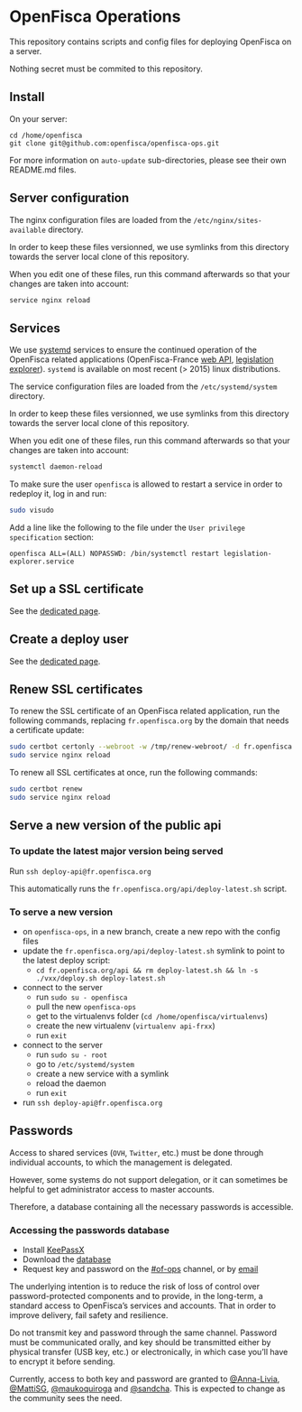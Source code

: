 # OpenFisca Operations

This repository contains scripts and config files for deploying OpenFisca on a server.

Nothing secret must be commited to this repository.

## Install

On your server:

```
cd /home/openfisca
git clone git@github.com:openfisca/openfisca-ops.git
```

For more information on `auto-update` sub-directories, please see their own README.md files.

## Server configuration

The nginx configuration files are loaded from the `/etc/nginx/sites-available` directory.

In order to keep these files versionned, we use symlinks from this directory towards the server local clone of this repository.

When you edit one of these files, run this command afterwards so that your changes are taken into account:

```sh
service nginx reload
```

## Services

We use [systemd](https://wiki.debian.org/systemd) services to ensure the continued operation of the OpenFisca related applications (OpenFisca-France [web API](https://fr.openfisca.org/api/v18), [legislation explorer](https://legislation.openfisca.fr/)). `systemd` is available on most recent (> 2015) linux distributions.

The service configuration files are loaded from the `/etc/systemd/system` directory.

In order to keep these files versionned, we use symlinks from this directory towards the server local clone of this repository.

When you edit one of these files, run this command afterwards so that your changes are taken into account:

```sh
systemctl daemon-reload
```

To make sure the user `openfisca` is allowed to restart a service in order to redeploy it, log in and run:

```sh
sudo visudo
```

Add a line like the following to the file under the `User privilege specification` section:

```
openfisca ALL=(ALL) NOPASSWD: /bin/systemctl restart legislation-explorer.service
```

## Set up a SSL certificate

See the [dedicated page](guides/Set-up-SSL.md).

## Create a deploy user

See the [dedicated page](guides/Create-a-deploy-user.md).

## Renew SSL certificates

To renew the SSL certificate of an OpenFisca related application, run the following commands, replacing `fr.openfisca.org` by the domain that needs a certificate update:

```sh
sudo certbot certonly --webroot -w /tmp/renew-webroot/ -d fr.openfisca.org
sudo service nginx reload
```

To renew all SSL certificates at once, run the following commands:

```sh
sudo certbot renew
sudo service nginx reload
```

## Serve a new version of the public api

### To update the latest major version being served

Run `ssh deploy-api@fr.openfisca.org`

This automatically runs the `fr.openfisca.org/api/deploy-latest.sh` script.

### To serve a new version

- on `openfisca-ops`, in a new branch, create a new repo with the config files
- update the `fr.openfisca.org/api/deploy-latest.sh` symlink to point to the latest deploy script:
  - `cd fr.openfisca.org/api && rm deploy-latest.sh && ln -s ./vxx/deploy.sh deploy-latest.sh`
- connect to the server
  - run `sudo su - openfisca`
  - pull the new `openfisca-ops`
  - get to the virtualenvs folder (`cd /home/openfisca/virtualenvs`)
  - create the new virtualenv (`virtualenv api-frxx`)
  - run `exit`
- connect to the server
  - run `sudo su - root`
  - go to `/etc/systemd/system`
  - create a new service with a symlink
  - reload the daemon
  - run `exit`
- run `ssh deploy-api@fr.openfisca.org`

## Passwords

Access to shared services (`OVH`, `Twitter`, etc.) must be done through individual accounts, to which the management is delegated.

However, some systems do not support delegation, or it can sometimes be helpful to get administrator access to master accounts.

Therefore, a database containing all the necessary passwords is accessible.

### Accessing the passwords database

* Install [KeePassX](https://www.keepassx.org/downloads)
* Download the [database](openfisca.kdbx)
* Request key and password on the [#of-ops](https://openfisca.slack.com) channel, or by [email](mailto:contact@openfisca.org)

The underlying intention is to reduce the risk of loss of control over password-protected components and to provide, in the long-term, a standard access to OpenFisca’s services and accounts. That in order to improve delivery, fail safety and resilience.

Do not transmit key and password through the same channel. Password must be communicated orally, and key should be transmitted either by physical transfer (USB key, etc.) or electronically, in which case you’ll have to encrypt it before sending.

Currently, access to both key and password are granted to [@Anna-Livia](https://github.com/Anna-Livia), [@MattiSG](https://github.com/MattiSG), [@maukoquiroga](https://github.com/maukoquiroga) and [@sandcha](https://github.com/sandcha). This is expected to change as the community sees the need.
